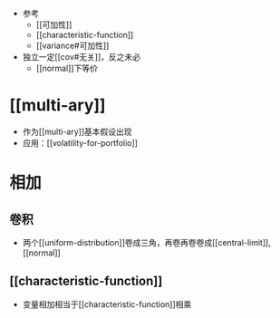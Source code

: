 - 参考
  - [[可加性]]
  - [[characteristic-function]]
  - [[variance#可加性]]
- 独立一定[[cov#无关]]，反之未必
  - [[normal]]下等价
# [[multi-ary]]
- 作为[[multi-ary]]基本假设出现
- 应用：[[volatility-for-portfolio]]
# 相加
## 卷积
- 两个[[uniform-distribution]]卷成三角，再卷再卷卷成[[central-limit]], [[normal]]
## [[characteristic-function]]
- 变量相加相当于[[characteristic-function]]相乘